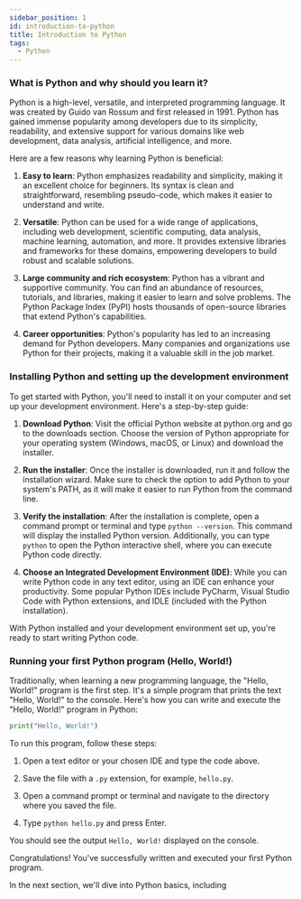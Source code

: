 ```yaml
---
sidebar_position: 1
id: introduction-to-python
title: Introduction to Python
tags:
  - Python
---
```


### What is Python and why should you learn it?

Python is a high-level, versatile, and interpreted programming language. It was created by Guido van Rossum and first released in 1991. Python has gained immense popularity among developers due to its simplicity, readability, and extensive support for various domains like web development, data analysis, artificial intelligence, and more.

Here are a few reasons why learning Python is beneficial:

1. **Easy to learn**: Python emphasizes readability and simplicity, making it an excellent choice for beginners. Its syntax is clean and straightforward, resembling pseudo-code, which makes it easier to understand and write.

2. **Versatile**: Python can be used for a wide range of applications, including web development, scientific computing, data analysis, machine learning, automation, and more. It provides extensive libraries and frameworks for these domains, empowering developers to build robust and scalable solutions.

3. **Large community and rich ecosystem**: Python has a vibrant and supportive community. You can find an abundance of resources, tutorials, and libraries, making it easier to learn and solve problems. The Python Package Index (PyPI) hosts thousands of open-source libraries that extend Python's capabilities.

4. **Career opportunities**: Python's popularity has led to an increasing demand for Python developers. Many companies and organizations use Python for their projects, making it a valuable skill in the job market.

### Installing Python and setting up the development environment

To get started with Python, you'll need to install it on your computer and set up your development environment. Here's a step-by-step guide:

1. **Download Python**: Visit the official Python website at python.org and go to the downloads section. Choose the version of Python appropriate for your operating system (Windows, macOS, or Linux) and download the installer.

2. **Run the installer**: Once the installer is downloaded, run it and follow the installation wizard. Make sure to check the option to add Python to your system's PATH, as it will make it easier to run Python from the command line.

3. **Verify the installation**: After the installation is complete, open a command prompt or terminal and type `python --version`. This command will display the installed Python version. Additionally, you can type `python` to open the Python interactive shell, where you can execute Python code directly.

4. **Choose an Integrated Development Environment (IDE)**: While you can write Python code in any text editor, using an IDE can enhance your productivity. Some popular Python IDEs include PyCharm, Visual Studio Code with Python extensions, and IDLE (included with the Python installation).

With Python installed and your development environment set up, you're ready to start writing Python code.

### Running your first Python program (Hello, World!)

Traditionally, when learning a new programming language, the "Hello, World!" program is the first step. It's a simple program that prints the text "Hello, World!" to the console. Here's how you can write and execute the "Hello, World!" program in Python:

```python
print("Hello, World!")
```

To run this program, follow these steps:

1. Open a text editor or your chosen IDE and type the code above.

2. Save the file with a `.py` extension, for example, `hello.py`.

3. Open a command prompt or terminal and navigate to the directory where you saved the file.

4. Type `python hello.py` and press Enter.

You should see the output `Hello, World!` displayed on the console.

Congratulations! You've successfully written and executed your first Python program.

In the next section, we'll dive into Python basics, including
